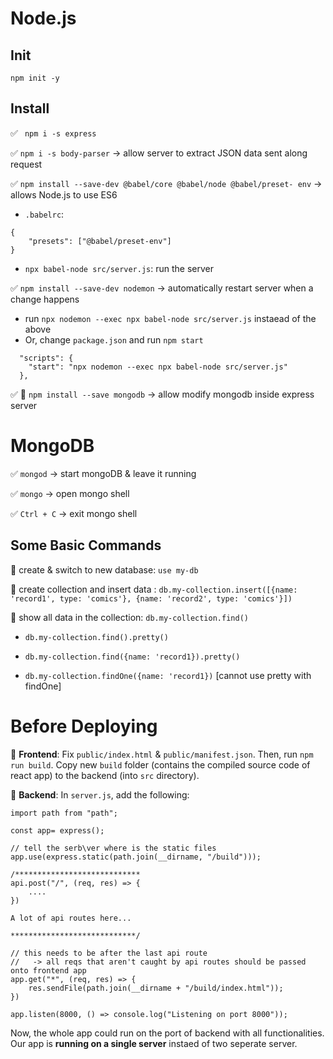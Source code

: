 # Node.js 

## Init

`npm init -y`

## Install

:white_check_mark: ` npm i -s express`

:white_check_mark: `npm i -s body-parser` -> allow server to extract JSON data sent along request

:white_check_mark: `npm install --save-dev @babel/core @babel/node @babel/preset-
env`  -> allows Node.js to use ES6

* `.babelrc`: 

```
{
    "presets": ["@babel/preset-env"]
}
```

* `npx babel-node src/server.js`: run the server

:white_check_mark: `npm install --save-dev nodemon` -> automatically restart server when a change happens

* run `npx nodemon --exec npx babel-node src/server.js` instaead of the above
* Or, change `package.json` and run `npm start`

```
  "scripts": {
    "start": "npx nodemon --exec npx babel-node src/server.js"
  },
```

:white_check_mark: :triangular_flag_on_post: `npm install --save mongodb` -> allow modify mongodb inside express server

# MongoDB

:white_check_mark: `mongod` -> start mongoDB & leave it running

:white_check_mark: `mongo` -> open mongo shell

:white_check_mark: `Ctrl + C` -> exit mongo shell

## Some Basic Commands

:small_blue_diamond: create & switch to new database: `use my-db`

:small_blue_diamond: create collection and insert data : `db.my-collection.insert([{name: 'record1', type: 'comics'}, {name: 'record2', type: 'comics'}])`

:small_blue_diamond: show all data in the collection: `db.my-collection.find()`

* `db.my-collection.find().pretty()`

* `db.my-collection.find({name: 'record1}).pretty()`

* `db.my-collection.findOne({name: 'record1})` [cannot use pretty with findOne]

# Before Deploying

:small_blue_diamond: **Frontend**: Fix `public/index.html` & `public/manifest.json`. Then, run `npm run build`. Copy new `build` folder (contains the compiled source code of react app) to the backend (into `src` directory).

:small_blue_diamond: **Backend**: In `server.js`, add the following:

```node
import path from "path";

const app= express();

// tell the serb\ver where is the static files
app.use(express.static(path.join(__dirname, "/build")));

/****************************
api.post("/", (req, res) => {
    ....
})

A lot of api routes here...

****************************/

// this needs to be after the last api route 
//   -> all reqs that aren't caught by api routes should be passed onto frontend app 
app.get("*", (req, res) => {
    res.sendFile(path.join(__dirname + "/build/index.html"));
})

app.listen(8000, () => console.log("Listening on port 8000"));
```

Now, the whole app could run on the port of backend with all functionalities. Our app is **running on a single server** instaed of  two seperate server.


